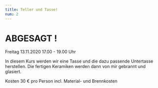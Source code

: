 ```yaml
---
title: Teller und Tasse!
num: 2
---
```


# ABGESAGT !

Freitag 13.11.2020     17.00 - 19.00 Uhr

In diesem Kurs werden wir eine Tasse und die dazu passende Untertasse herstellen.  Die fertigen Keramiken werden dann von mir gebrannt und glasiert.

Kosten 30 € pro Person incl. Material- und Brennkosten

